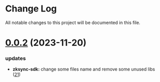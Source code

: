 
# Change Log

All notable changes to this project will be documented in this file.

# [0.0.2](https://github.com/bxlkm/go-wallet-sdk) (2023-11-20)

### updates

- **zksync-sdk:** change some files name and remove some unused libs ([21](https://github.com/bxlkm/go-wallet-sdk/pull/21))

